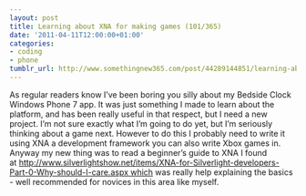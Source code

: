 ```yaml
---
layout: post
title: Learning about XNA for making games (101/365)
date: '2011-04-11T12:00:00+01:00'
categories:
- coding
- phone
tumblr_url: http://www.somethingnew365.com/post/44289144851/learning-about-xna-for-making-games-101365
---
```

As regular readers know I’ve been boring you silly about my Bedside Clock Windows Phone 7 app. It was just something I made to learn about the platform, and has been really useful in that respect, but I need a new project.
I’m not sure exactly what I’m going to do yet, but I’m seriously thinking about a game next. However to do this I probably need to write it using XNA a development framework you can also write Xbox games in.
Anyway my new thing was to read a beginner’s guide to XNA I found at http://www.silverlightshow.net/items/XNA-for-Silverlight-developers-Part-0-Why-should-I-care.aspx which was really help explaining the basics - well recommended for novices in this area like myself.

